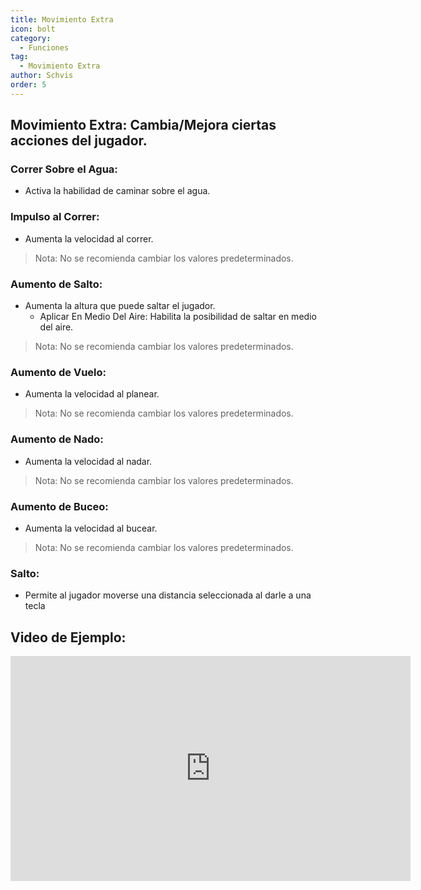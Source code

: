 ```yaml
---
title: Movimiento Extra
icon: bolt
category:
  - Funciones
tag:
  - Movimiento Extra
author: Schvis
order: 5
---
```


## Movimiento Extra: Cambia/Mejora ciertas acciones del jugador.
### Correr Sobre el Agua:
- Activa la habilidad de caminar sobre el agua.
### Impulso al Correr:
- Aumenta la velocidad al correr.
> Nota: No se recomienda cambiar los valores predeterminados.
### Aumento de Salto:
- Aumenta la altura que puede saltar el jugador.
    - Aplicar En Medio Del Aire: Habilita la posibilidad de saltar en medio del aire.
> Nota: No se recomienda cambiar los valores predeterminados.
### Aumento de Vuelo:
- Aumenta la velocidad al planear.
> Nota: No se recomienda cambiar los valores predeterminados.
### Aumento de Nado: 
- Aumenta la velocidad al nadar.
> Nota: No se recomienda cambiar los valores predeterminados.
### Aumento de Buceo:
- Aumenta la velocidad al bucear.
> Nota: No se recomienda cambiar los valores predeterminados.
### Salto:
- Permite al jugador moverse una distancia seleccionada al darle a una tecla

## Video de Ejemplo:

<iframe width="640" height="360" src="https://www.youtube.com/embed/wMd9icqhFQg?list=PL5eI1Tb64p56g27qfYk7VuFTz4FK6YrKa" title="Korepi - Extra Movement (Sponsor)" frameborder="0" allow="accelerometer; autoplay; clipboard-write; encrypted-media; gyroscope; picture-in-picture; web-share" allowfullscreen></iframe>